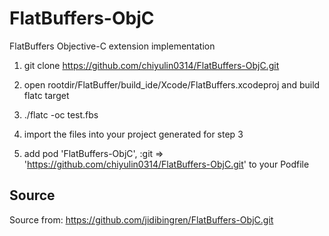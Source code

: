 # FlatBuffers-ObjC
FlatBuffers Objective-C extension implementation

1. git clone https://github.com/chiyulin0314/FlatBuffers-ObjC.git

2. open rootdir/FlatBuffer/build_ide/Xcode/FlatBuffers.xcodeproj  and build flatc target

3. ./flatc -oc test.fbs

4. import the files into your project generated for step 3

5. add pod 'FlatBuffers-ObjC', :git => 'https://github.com/chiyulin0314/FlatBuffers-ObjC.git' to your Podfile

## Source
Source from: https://github.com/jidibingren/FlatBuffers-ObjC.git
